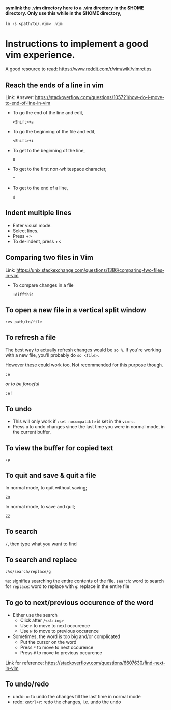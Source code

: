 #### symlink the .vim directory here to a .vim directory in the $HOME directory. Only use this while in the $HOME directory,

`ln -s <path/to/.vim> .vim`


# Instructions to implement a good vim experience.

A good resource to read: https://www.reddit.com/r/vim/wiki/vimrctips

## Reach the ends of a line in vim

Link: Answer: https://stackoverflow.com/questions/105721/how-do-i-move-to-end-of-line-in-vim

- To go the end of the line and edit,
    ```
    <Shift>+a
    ```
- To go the beginning of the file and edit,
    ```
    <Shift>+i
    ```
- To get to the beginning of the line,
    ```
    0
    ```
- To get to the first non-whitespace character,
    ```
    ^
    ```
- To get to the end of a line,
    ```
    $
    ```
## Indent multiple lines

- Enter visual mode.
- Select lines.
- Press <Shift>+>
- To de-indent, press <Shift>+<

## Comparing two files in Vim

Link: https://unix.stackexchange.com/questions/1386/comparing-two-files-in-vim

- To compare changes in a file 
    ```
    :diffthis
    ```
## To open a new file in a vertical split window

```
:vs path/to/file
```
## To refresh a file

The best way to actually refresh changes would be `so %`. If you're working with a new file, you'll probably do `so <file>`.

However these could work too. Not recommended for this purpose though.

```
:e
```
*or to be forceful*

```
:e!
```

## To undo
- This will only work if `:set nocompatible` is set in the `vimrc`.
- Press `u` to undo changes since the last time you were in normal mode, in the current buffer. 

## To view the buffer for copied text
```
:p
```
## To quit and save & quit a file

In normal mode, to quit without saving;
```
ZQ
```

In normal mode, to save and quit;
```
ZZ
```
## To search

`/`, then type what you want to find

## To search and replace

```
:%s/search/replace/g
```
`%s`: signifies searching the entire contents of the file.
`search`: word to search for
`replace`: word to replace with
`g`: replace in the entire file

## To go to next/previous occurence of the word

- Either use the search
    - Click <CR> after `/<string>`
    - Use `n` to move to next occurence
    - Use `N` to move to previous occurence
- Sometimes, the word is too big and/or complicated
    - Put the cursor on the word
    - Press `*` to move to next occurence
    - Press `#` to move to previous occurence

Link for reference: https://stackoverflow.com/questions/6607630/find-next-in-vim

## To undo/redo

- undo:
`u`: to undo the changes till the last time in normal mode
- redo:
`cntrl+r`: redo the changes, i.e. undo the undo
